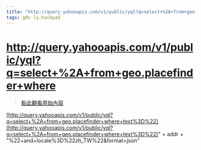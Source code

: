 ```yaml
---
title: "http://query.yahooapis.com/v1/public/yql?q=select+%2A+from+geo.placefinder+where"
tags: g0v ly,hackpad
---
```


# http://query.yahooapis.com/v1/public/yql?q=select+%2A+from+geo.placefinder+where

> [點此觀看原始內容](https://g0v.hackpad.tw/TG7UXHCZgGd)

[http://query.yahooapis.com/v1/public/yql?q=select+%2A+from+geo.placefinder+where+text%3D%22](http://query.yahooapis.com/v1/public/yql?q=select+%2A+from+geo.placefinder+where+text%3D%22)" \+ addr + "%22+and+locale%3D%22zh_TW%22&format=json"
